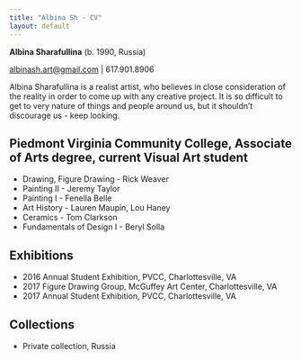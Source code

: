 ```yaml
---
title: "Albina Sh - CV"
layout: default
---
```


**Albina Sharafullina** (b. 1990, Russia)

albinash.art@gmail.com \| 617.901.8906

Albina Sharafullina is a realist artist, who believes in close consideration of the reality in order to come up with any creative project. It is so difficult to get to very nature of things and people around us, but it shouldn’t discourage us - keep looking.


## Piedmont Virginia Community College, Associate of Arts degree, current Visual Art student
- Drawing, Figure Drawing - Rick Weaver
- Painting II - Jeremy Taylor
- Painting I - Fenella Belle
- Art History - Lauren Maupin, Lou Haney
- Ceramics - Tom Clarkson
- Fundamentals of Design I - Beryl Solla

## Exhibitions
- 2016 	Annual Student Exhibition, PVCC, Charlottesville, VA
- 2017	Figure Drawing Group, McGuffey Art Center, Charlottesville, VA
- 2017 	Annual Student Exhibition, PVCC, Charlottesville, VA

## Collections
- Private collection, Russia
